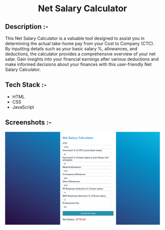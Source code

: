 # <p align="center">Net Salary Calculator</p>

## Description :-

This Net Salary Calculator is a valuable tool designed to assist you in determining the actual take-home pay from your Cost to Company (CTC). By inputting details such as your basic salary %, allowances, and deductions, the calculator provides a comprehensive overview of your net salar. Gain insights into your financial earnings after various deductions and make informed decisions about your finances with this user-friendly Net Salary Calculator.

## Tech Stack :-

- HTML
- CSS
- JavaScript

## Screenshots :-
![Image](Screenshot.png)
